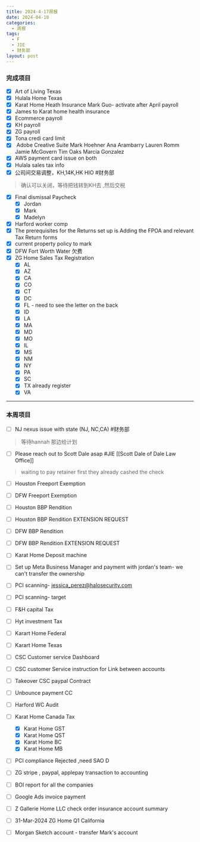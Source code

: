 ```yaml
---
title: 2024-4-17周报
date: 2024-04-10
categories:
  - 周报
tags:
  - F
  - JIE
  - 财务部
layout: post
---
```


### 完成项目  

- [x] Art of Living Texas
- [x] Hulala Home Texas
- [x] Karat Home Heath Insurance Mark Guo- activate after April payroll
- [x] James to Karat home health insurance
- [x] Ecommerce payroll
- [x] KH payroll
- [x] ZG payroll
- [x] Tona credi card limit
- [x]  Adobe Creative Suite
		Mark Hoehner
		Ana Arambarry
		Lauren Romm
		Jamie McGovern
		Tim Oaks
		Marcia Gonzalez
- [x] AWS payment card issue on both
- [x] Hulala sales tax info
- [x] 公司间交易调整，KH,14K,HK HIO #财务部 
> 确认可以关闭，等待把钱转到KH去 ,然后交税
- [x] Final dismissal Paycheck
	- [x] Jordan
	- [x] Mark
	- [x] Madelyn
- [x] Harford worker comp
- [x] The prerequisites for the Returns set up is Adding the FPOA and relevant Tax Return forms
- [x] current property policy to mark
- [x] DFW Fort Worth Water 欠费
- [x] ZG Home Sales Tax Registration
	- [x] AL
	- [x] AZ
	- [x] CA
	- [x] CO
	- [x] CT
	- [x] DC
	- [x] FL - need to see the letter on the back
	- [x] ID
	- [x] LA
	- [x] MA
	- [x] MD
	- [x] MO
	- [x] IL
	- [x] MS
	- [x] NM
	- [x] NY
	- [x] PA
	- [x] SC
	- [x] TX already register
	- [x] VA

---
### 本周项目


- [ ] NJ nexus issue with state (NJ, NC,CA)  #财务部 
> 等待hannah 那边给计划  
- [ ] Please reach out to Scott Dale asap #JIE    [[Scott Dale of Dale Law Office]]    
> waiting to pay retainer first
> they already cashed the check
- [ ] Houston Freeport Exemption
- [ ] DFW Freeport Exemption
- [ ] Houston BBP Rendition
- [ ] Houston BBP Rendition EXTENSION REQUEST
- [ ] DFW BBP Rendition
- [ ] DFW BBP Rendition EXTENSION REQUEST
- [ ] Karat Home Deposit machine
- [ ] Set up Meta Business Manager and payment with jordan's team- we can't transfer the ownership 
- [ ] PCI scanning- jessica_perez@halosecurity.com
- [ ] PCI scanning- target
- [ ] F&H capital Tax
- [ ] Hyt investment Tax
- [ ] Karart Home Federal 
- [ ] Karart Home Texas 
- [ ] CSC Customer service Dashboard
- [ ] CSC customer Service instruction for Link between accounts
- [ ] Takeover CSC paypal Contract
- [ ] Unbounce payment CC
- [ ] Harford WC Audit
- [ ]  Karat Home Canada Tax
	- [x] Karat Home GST
	- [x] Karat Home QST
	- [x] Karat Home BC
	- [x] Karat Home MB
- [ ] PCI compliance Rejected ,need SAO D
- [ ] ZG stripe , paypal, applepay transaction to accounting
- [ ] BOI report for all the companies
- [ ] Google Ads invoice payment
- [ ] Z Gallerie Home LLC check order
 insurance account summary

- [ ] 31-Mar-2024 ZG Home Q1 California
- [ ] Morgan Sketch account - transfer Mark's account















































































































































































































































